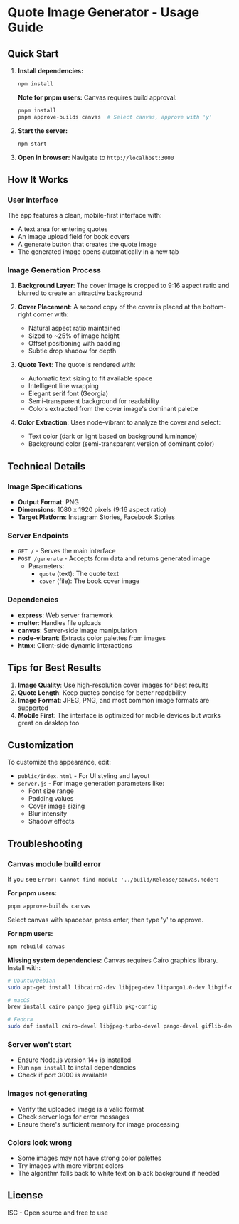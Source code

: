 # Quote Image Generator - Usage Guide

## Quick Start

1. **Install dependencies:**
   ```bash
   npm install
   ```
   
   **Note for pnpm users:** Canvas requires build approval:
   ```bash
   pnpm install
   pnpm approve-builds canvas  # Select canvas, approve with 'y'
   ```

2. **Start the server:**
   ```bash
   npm start
   ```

3. **Open in browser:**
   Navigate to `http://localhost:3000`

## How It Works

### User Interface
The app features a clean, mobile-first interface with:
- A text area for entering quotes
- An image upload field for book covers
- A generate button that creates the quote image
- The generated image opens automatically in a new tab

### Image Generation Process

1. **Background Layer**: The cover image is cropped to 9:16 aspect ratio and blurred to create an attractive background

2. **Cover Placement**: A second copy of the cover is placed at the bottom-right corner with:
   - Natural aspect ratio maintained
   - Sized to ~25% of image height
   - Offset positioning with padding
   - Subtle drop shadow for depth

3. **Quote Text**: The quote is rendered with:
   - Automatic text sizing to fit available space
   - Intelligent line wrapping
   - Elegant serif font (Georgia)
   - Semi-transparent background for readability
   - Colors extracted from the cover image's dominant palette

4. **Color Extraction**: Uses node-vibrant to analyze the cover and select:
   - Text color (dark or light based on background luminance)
   - Background color (semi-transparent version of dominant color)

## Technical Details

### Image Specifications
- **Output Format**: PNG
- **Dimensions**: 1080 x 1920 pixels (9:16 aspect ratio)
- **Target Platform**: Instagram Stories, Facebook Stories

### Server Endpoints
- `GET /` - Serves the main interface
- `POST /generate` - Accepts form data and returns generated image
  - Parameters:
    - `quote` (text): The quote text
    - `cover` (file): The book cover image

### Dependencies
- **express**: Web server framework
- **multer**: Handles file uploads
- **canvas**: Server-side image manipulation
- **node-vibrant**: Extracts color palettes from images
- **htmx**: Client-side dynamic interactions

## Tips for Best Results

1. **Image Quality**: Use high-resolution cover images for best results
2. **Quote Length**: Keep quotes concise for better readability
3. **Image Format**: JPEG, PNG, and most common image formats are supported
4. **Mobile First**: The interface is optimized for mobile devices but works great on desktop too

## Customization

To customize the appearance, edit:
- `public/index.html` - For UI styling and layout
- `server.js` - For image generation parameters like:
  - Font size range
  - Padding values
  - Cover image sizing
  - Blur intensity
  - Shadow effects

## Troubleshooting

### Canvas module build error
If you see `Error: Cannot find module '../build/Release/canvas.node'`:

**For pnpm users:**
```bash
pnpm approve-builds canvas
```
Select canvas with spacebar, press enter, then type 'y' to approve.

**For npm users:**
```bash
npm rebuild canvas
```

**Missing system dependencies:**
Canvas requires Cairo graphics library. Install with:
```bash
# Ubuntu/Debian
sudo apt-get install libcairo2-dev libjpeg-dev libpango1.0-dev libgif-dev build-essential g++

# macOS
brew install cairo pango jpeg giflib pkg-config

# Fedora
sudo dnf install cairo-devel libjpeg-turbo-devel pango-devel giflib-devel
```

### Server won't start
- Ensure Node.js version 14+ is installed
- Run `npm install` to install dependencies
- Check if port 3000 is available

### Images not generating
- Verify the uploaded image is a valid format
- Check server logs for error messages
- Ensure there's sufficient memory for image processing

### Colors look wrong
- Some images may not have strong color palettes
- Try images with more vibrant colors
- The algorithm falls back to white text on black background if needed

## License

ISC - Open source and free to use
